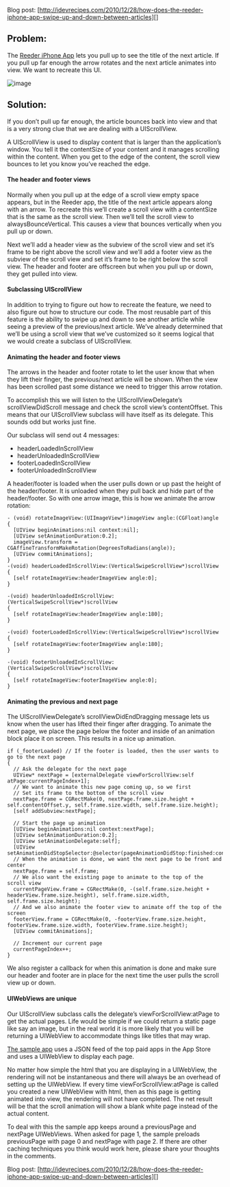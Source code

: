 Blog post:
[http://idevrecipes.com/2010/12/28/how-does-the-reeder-iphone-app-swipe-up-and-down-between-articles][]

## Problem:

The [Reeder iPhone App][] lets you pull up to see the title of the
next article. If you pull up far enough the arrow rotates and the
next article animates into view. We want to recreate this UI.

![image][]

## Solution:

If you don’t pull up far enough, the article bounces back into view
and that is a very strong clue that we are dealing with a
UIScrollView.

A UIScrollView is used to display content that is larger than the
application’s window. You tell it the contentSize of your content
and it manages scrolling within the content. When you get to the
edge of the content, the scroll view bounces to let you know you’ve
reached the edge.

#### The header and footer views

Normally when you pull up at the edge of a scroll view empty space
appears, but in the Reeder app, the title of the next article
appears along with an arrow. To recreate this we’ll create a scroll
view with a contentSize that is the same as the scroll view. Then
we’ll tell the scroll view to alwaysBounceVertical. This causes a
view that bounces vertically when you pull up or down.

Next we’ll add a header view as the subview of the scroll view and
set it’s frame to be right above the scroll view and we’ll add a
footer view as the subview of the scroll view and set it’s frame to
be right below the scroll view. The header and footer are offscreen
but when you pull up or down, they get pulled into view.

#### Subclassing UIScrollView

In addition to trying to figure out how to recreate the feature, we
need to also figure out how to structure our code. The most
reusable part of this feature is the ability to swipe up and down
to see another article while seeing a preview of the previous/next
article. We’ve already determined that we’ll be using a scroll view
that we’ve customized so it seems logical that we would create a
subclass of UIScrollView.

#### Animating the header and footer views

The arrows in the header and footer rotate to let the user know
that when they lift their finger, the previous/next article will be
shown. When the view has been scrolled past some distance we need
to trigger this arrow rotation.

To accomplish this we will listen to the UIScrollViewDelegate’s
scrollViewDidScroll message and check the scroll view’s
contentOffset. This means that our UIScrollView subclass will have
itself as its delegate. This sounds odd but works just fine.

Our subclass will send out 4 messages:

-   headerLoadedInScrollView
-   headerUnloadedInScrollView
-   footerLoadedInScrollView
-   footerUnloadedInScrollView

A header/footer is loaded when the user pulls down or up past the
height of the header/footer. It is unloaded when they pull back and
hide part of the header/footer. So with one arrow image, this is
how we animate the arrow rotation:

    - (void) rotateImageView:(UIImageView*)imageView angle:(CGFloat)angle
    {
      [UIView beginAnimations:nil context:nil];
      [UIView setAnimationDuration:0.2];
      imageView.transform = CGAffineTransformMakeRotation(DegreesToRadians(angle));
      [UIView commitAnimations];
    }
    -(void) headerLoadedInScrollView:(VerticalSwipeScrollView*)scrollView
    {
      [self rotateImageView:headerImageView angle:0];
    }
    
    -(void) headerUnloadedInScrollView:(VerticalSwipeScrollView*)scrollView
    {
      [self rotateImageView:headerImageView angle:180];
    }
    
    -(void) footerLoadedInScrollView:(VerticalSwipeScrollView*)scrollView
    {
      [self rotateImageView:footerImageView angle:180];
    }
    
    -(void) footerUnloadedInScrollView:(VerticalSwipeScrollView*)scrollView
    {
      [self rotateImageView:footerImageView angle:0];
    }

#### Animating the previous and next page

The UIScrollViewDelegate’s scrollViewDidEndDragging message lets us
know when the user has lifted their finger after dragging. To
animate the next page, we place the page below the footer and
inside of an animation block place it on screen. This results in a
nice up animation.

    if (_footerLoaded) // If the footer is loaded, then the user wants to go to the next page
    {
      // Ask the delegate for the next page
      UIView* nextPage = [externalDelegate viewForScrollView:self atPage:currentPageIndex+1];
      // We want to animate this new page coming up, so we first
      // Set its frame to the bottom of the scroll view
      nextPage.frame = CGRectMake(0, nextPage.frame.size.height + self.contentOffset.y, self.frame.size.width, self.frame.size.height);
      [self addSubview:nextPage];
    
      // Start the page up animation
      [UIView beginAnimations:nil context:nextPage];
      [UIView setAnimationDuration:0.2];
      [UIView setAnimationDelegate:self];
      [UIView setAnimationDidStopSelector:@selector(pageAnimationDidStop:finished:context:)];
      // When the animation is done, we want the next page to be front and center
      nextPage.frame = self.frame;
      // We also want the existing page to animate to the top of the scroll view
      currentPageView.frame = CGRectMake(0, -(self.frame.size.height + headerView.frame.size.height), self.frame.size.width, self.frame.size.height);
      // And we also animate the footer view to animate off the top of the screen
      footerView.frame = CGRectMake(0, -footerView.frame.size.height, footerView.frame.size.width, footerView.frame.size.height);
      [UIView commitAnimations];
    
      // Increment our current page
      currentPageIndex++;
    }

We also register a callback for when this animation is done and
make sure our header and footer are in place for the next time the
user pulls the scroll view up or down.

#### UIWebViews are unique

Our UIScrollView subclass calls the delegate’s
viewForScrollView:atPage to get the actual pages. Life would be
simple if we could return a static page like say an image, but in
the real world it is more likely that you will be returning a
UIWebView to accommodate things like titles that may wrap.

[The sample app][] uses a JSON feed of the top paid apps in the App
Store and uses a UIWebView to display each page.

No matter how simple the html that you are displaying in a
UIWebView, the rendering will not be instantaneous and there will
always be an overhead of setting up the UIWebView. If every time
viewForScrollView:atPage is called you created a new UIWebView with
html, then as this page is getting animated into view, the
rendering will not have completed. The net result will be that the
scroll animation will show a blank white page instead of the actual
content.

To deal with this the sample app keeps around a previousPage and
nextPage UIWebViews. When asked for page 1, the sample preloads
previousPage with page 0 and nextPage with page 2. If there are
other caching techniques you think would work here, please share
your thoughts in the comments.

Blog post:
[http://idevrecipes.com/2010/12/28/how-does-the-reeder-iphone-app-swipe-up-and-down-between-articles][]

  [Reeder iPhone App]: http://p.appju.mp/325502379&t=i
  [image]: http://idevrecipes.files.wordpress.com/2010/12/reeder_app.jpg?w=460&h=690 "Reeder App"
  [The sample app]: https://github.com/boctor/idev-recipes/tree/master/VerticalSwipeArticles
  [http://idevrecipes.com/2010/12/28/how-does-the-reeder-iphone-app-swipe-up-and-down-between-articles]: http://idevrecipes.com/2010/12/28/how-does-the-reeder-iphone-app-swipe-up-and-down-between-articles
